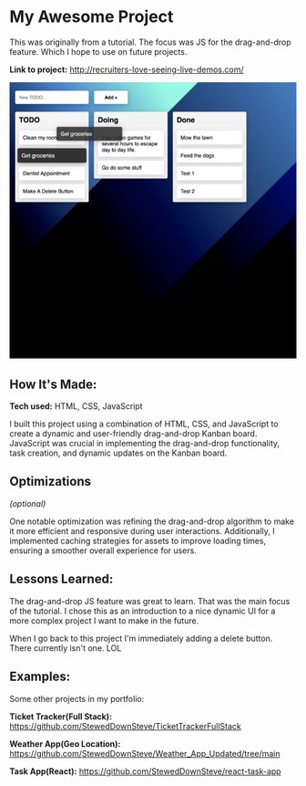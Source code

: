 # My Awesome Project
This was originally from a tutorial. The focus was JS for the drag-and-drop feature. Which I hope to use on future projects.

**Link to project:** http://recruiters-love-seeing-live-demos.com/

![screen shot](https://github.com/StewedDownSteve/Drag_Drop_kanban/blob/main/DragDrop_kaban_img.png?raw=true)

## How It's Made:

**Tech used:** HTML, CSS, JavaScript

I built this project using a combination of HTML, CSS, and JavaScript to create a dynamic and user-friendly drag-and-drop Kanban board. JavaScript was crucial in implementing the drag-and-drop functionality, task creation, and dynamic updates on the Kanban board.


## Optimizations
*(optional)*

One notable optimization was refining the drag-and-drop algorithm to make it more efficient and responsive during user interactions. Additionally, I implemented caching strategies for assets to improve loading times, ensuring a smoother overall experience for users.

## Lessons Learned:

The drag-and-drop JS feature was great to learn. That was the main focus of the tutorial. I chose this as an introduction to a nice dynamic UI for a more complex project I want to make in the future.

When I go back to this project I'm immediately adding a delete button. There currently isn't one. LOL 

## Examples:
Some other projects in my portfolio:

**Ticket Tracker(Full Stack):** https://github.com/StewedDownSteve/TicketTrackerFullStack

**Weather App(Geo Location):** https://github.com/StewedDownSteve/Weather_App_Updated/tree/main

**Task App(React):** https://github.com/StewedDownSteve/react-task-app




